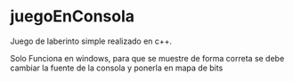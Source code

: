 # juegoEnConsola
Juego de laberinto simple realizado en c++.

Solo Funciona en windows, para que se muestre de forma correta se debe cambiar la fuente de la consola y ponerla en mapa de bits
